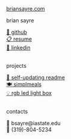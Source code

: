 [briansayre.com](briansayre.com)


  <p class="dark-mode-p">brian sayre</p>
  <a class="dark-mode-a" target="_blank" href="https://github.com/briansayre">🐙 github</a> <br>
  <a class="dark-mode-a" target="_blank" href="https://github.com/briansayre/resume/blob/master/resume.pdf">📋 resume</a> <br>
  <a class="dark-mode-a" target="_blank" href="https://www.linkedin.com/in/brian-sayre">🔗 linkedin</a> <br>
 <br>
  <p class="dark-mode-p"> projects </p> 
  <a class="dark-mode-a" target="_blank" href="https://github.com/briansayre/briansayre">📝 self-updating readme</a> <br>
  <a class="dark-mode-a" target="_blank" href="https://bit.ly/simplmeals">🍽️ simplmeals</a> <br>
  <a class="dark-mode-a" target="_blank" href="https://github.com/briansayre/RGB-LED-Light-Box">💡 rgb led light box</a> <br>
 <br>
  <p class="dark-mode-p"> contacts </p> 
  <a class="dark-mode-a" >📨 bsayre@iastate.edu</a> <br>
  <a class="dark-mode-a" >📱 (319)-804-5234</a> <br>
  <br>
